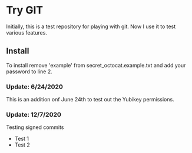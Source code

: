 # Try GIT

Initially, this is a test repository for playing with git. Now I use it to test various features.

Install
-------
To install remove 'example' from secret_octocat.example.txt and
add your password to line 2.

### Update: 6/24/2020

This is an addition onf June 24th to test out the Yubikey permissions.

### Update: 12/7/2020

Testing signed commits
- Test 1
- Test 2
